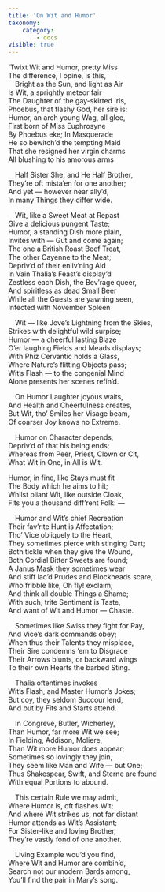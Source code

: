 ```yaml
---
title: 'On Wit and Humor'
taxonomy:
    category:
        - docs
visible: true
---
```


’Twixt Wit and Humor, pretty Miss  
The difference, I opine, is this,  
&emsp;Bright as the Sun, and light as Air  
Is Wit, a sprightly meteor fair  
The Daughter of the gay-skirted Iris,  
Phoebus, that flashy God, her sire is:  
Humor, an arch young Wag, all glee,  
First born of Miss Euphrosyne  
By Phoebus eke; In Masquerade  
He so bewitch’d the tempting Maid  
That she resigned her virgin charms  
All blushing to his amorous arms  
  
&emsp;Half Sister She, and He Half Brother,  
They’re oft mista’en for one another;  
And yet — however near ally’d,  
In many Things they differ wide.  
  
&emsp;Wit, like a Sweet Meat at Repast  
Give a delicious pungent Taste;  
Humor, a standing Dish more plain,  
Invites with — Gut and come again;  
The one a British Roast Beef Treat,  
The other Cayenne to the Meat;  
Depriv’d of their enliv’ning Aid  
In Vain Thalia’s Feast’s display’d  
Zestless each Dish, the Bev’rage queer,  
And spiritless as dead Small Beer  
While all the Guests are yawning seen,  
Infected with November Spleen  
  
&emsp;Wit — like Jove’s Lightning from the Skies,  
Strikes with delightful wild surpise;  
Humor — a cheerful lasting Blaze  
O’er laughing Fields and Meads displays;  
With Phiz Cervantic holds a Glass,  
Where Nature’s flitting Objects pass;  
Wit’s Flash — to the congenial Mind  
Alone presents her scenes refin’d.  
  
&emsp;On Humor Laughter joyous waits,  
And Health and Cheerfulness creates,  
But Wit, tho’ Smiles her Visage beam,  
Of coarser Joy knows no Extreme.  
  
&emsp;Humor on Character depends,  
Depriv’d of that his being ends;  
Whereas from Peer, Priest, Clown or Cit,  
What Wit in One, in All is Wit.  
  
Humor, in fine, like Stays must fit  
The Body which he aims to hit;  
Whilst pliant Wit, like outside Cloak,  
Fits you a thousand diff’rent Folk: —  
  
&emsp;Humor and Wit’s chief Recreation  
Their fav’rite Hunt is Affectation;  
Tho’ Vice obliquely to the Heart,  
They sometimes pierce with stinging Dart;  
Both tickle when they give the Wound,  
Both Cordial Bitter Sweets are found;  
A Janus Mask they sometimes wear  
And stiff lac’d Prudes and Blockheads scare,  
Who fribble like, Oh fly! exclaim,  
And think all double Things a Shame;  
With such, trite Sentiment is Taste,  
And want of Wit and Humor — Chaste.  
  
&emsp;Sometimes like Swiss they fight for Pay,  
And Vice’s dark commands obey;  
When thus their Talents they misplace,  
Their Sire condemns ’em to Disgrace  
Their Arrows blunts, or backward wings  
To their own Hearts the barbed Sting.  
  
&emsp;Thalia oftentimes invokes  
Wit’s Flash, and Master Humor’s Jokes;  
But coy, they seldom Succour lend,  
And but by Fits and Starts attend.  
  
&emsp;In Congreve, Butler, Wicherley,  
Than Humor, far more Wit we see;  
In Fielding, Addison, Moliere,  
Than Wit more Humor does appear;  
Sometimes so lovingly they join,  
They seem like Man and Wife — but One;  
Thus Shakespear, Swift, and Sterne are found  
With equal Portions to abound.  
  
&emsp;This certain Rule we may admit,  
Where Humor is, oft flashes Wit;  
And where Wit strikes us, not far distant  
Humor attends as Wit’s Assistant;  
For Sister-like and loving Brother,  
They’re vastly fond of one another.  
  
&emsp;Living Example wou’d you find,  
Where Wit and Humor are combin’d,  
Search not our modern Bards among,  
You’ll find the pair in Mary’s song.